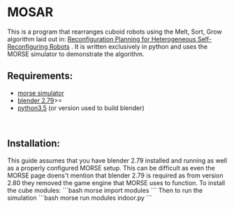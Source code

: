 # MOSAR
This is a program that rearranges cuboid robots using the Melt, Sort, Grow algorithm laid out in: <a href="http://groups.csail.mit.edu/drl/publications/papers/MeltSortGrow.pdf">Reconfiguration Planning for Heterogeneous Self-Reconfiguring Robots</a> . It is written exclusively in python and uses the MORSE simulator to demonstrate the algorithm.
<h2>Requirements:</h2>
<ul>
    <li><a href="https://github.com/morse-simulator/morse">morse simulator</a></li>
    <li><a href="https://www.blender.org/download/releases/2-79">blender 2.79</a>>=</li>
    <li><a href="https://www.python.org/downloads/release/python-350/">python3.5</a> (or version used to build blender)</li>
</ul>
<br/>
<h2>Installation:</h2>
This guide assumes that you have blender 2.79 installed and running as well as a properly configured MORSE setup. This can be difficult as even the MORSE page doens't mention that blender 2.79 is required as from version 2.80 they removed the game engine that MORSE uses to function.
To install the cube modules:
```bash
morse import modules
```
Then to run the simulation
```bash
morse run modules indoor.py
```
